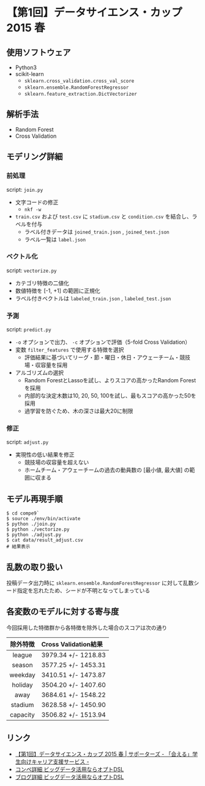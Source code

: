 # 【第1回】データサイエンス・カップ 2015 春

## 使用ソフトウェア

* Python3
* scikit-learn
    * `sklearn.cross_validation.cross_val_score`
    * `sklearn.ensemble.RandomForestRegressor`
    * `sklearn.feature_extraction.DictVectorizer`

## 解析手法

* Random Forest
* Cross Validation

## モデリング詳細

### 前処理

script: `join.py`

* 文字コードの修正
    * `nkf -w`
* `train.csv` および `test.csv` に `stadium.csv` と `condition.csv` を結合し、ラベルを付与
    * ラベル付きデータは `joined_train.json` , `joined_test.json`
    * ラベル一覧は `label.json`

### ベクトル化

script: `vectorize.py`

* カテゴリ特徴の二値化
* 数値特徴を [-1, +1] の範囲に正規化
* ラベル付きベクトルは `labeled_train.json` , `labeled_test.json`

### 予測

script: `predict.py`

* `-o` オプションで出力、 `-c` オプションで評価（5-fold Cross Validation）
* 変数 `filter_features` で使用する特徴を選択
    * 評価結果に基づいてリーグ・節・曜日・休日・アウェーチーム・競技場・収容量を採用
* アルゴリズムの選択
    * Random ForestとLassoを試し、よりスコアの高かったRandom Forestを採用
    * 内部的な決定木数は10, 20, 50, 100を試し、最もスコアの高かった50を採用
    * 過学習を防ぐため、木の深さは最大20に制限

### 修正

script: `adjust.py`

* 実現性の低い結果を修正
    * 競技場の収容量を超えない
    * ホームチーム・アウェーチームの過去の動員数の [最小値, 最大値] の範囲に収まる

## モデル再現手順

```
$ cd compe9`
$ source ./env/bin/activate
$ python ./join.py
$ python ./vectorize.py
$ python ./adjust.py
$ cat data/result_adjust.csv
# 結果表示
```

## 乱数の取り扱い

投稿データ出力時に `sklearn.ensemble.RandomForestRegressor` に対して乱数シード指定を忘れたため、シードが不明となってしまっている

## 各変数のモデルに対する寄与度

今回採用した特徴群から各特徴を除外した場合のスコアは次の通り

| 除外特徴 | Cross Validation結果 |
|:--------:|:---------------------|
| league   | 3979.34 +/- 1218.83  |
| season   | 3577.25 +/- 1453.31  |
| weekday  | 3410.51 +/- 1473.87  |
| holiday  | 3504.20 +/- 1407.60  |
| away     | 3684.61 +/- 1548.22  |
| stadium  | 3628.58 +/- 1450.90  |
| capacity | 3506.82 +/- 1513.94  |

## リンク

* [【第1回】データサイエンス・カップ 2015 春 | サポーターズ - 「会える」学生向けキャリア支援サービス -](https://supporterz.jp/spevents/detail/opt_datascience)
* [コンペ詳細 ビッグデータ活用ならオプトDSL](https://datasciencelab.jp/compe/9)
* [ブログ詳細 ビッグデータ活用ならオプトDSL](https://datasciencelab.jp/blog/172)

